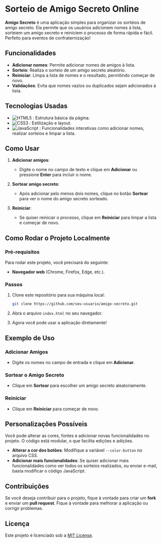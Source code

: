 # Sorteio de Amigo Secreto Online

**Amigo Secreto** é uma aplicação simples para organizar os sorteios de amigo secreto. Ela permite que os usuários adicionem nomes à lista, sorteiem um amigo secreto e reiniciem o processo de forma rápida e fácil. Perfeito para eventos de confraternização!

## Funcionalidades

- **Adicionar nomes**: Permite adicionar nomes de amigos à lista.
- **Sorteio**: Realiza o sorteio de um amigo secreto aleatório.
- **Reiniciar**: Limpa a lista de nomes e o resultado, permitindo começar de novo.
- **Validações**: Evita que nomes vazios ou duplicados sejam adicionados à lista.

## Tecnologias Usadas

- ![HTML5](https://img.shields.io/badge/HTML5-E34F26?style=for-the-badge&logo=html5&logoColor=white) : Estrutura básica da página.
- ![CSS3](https://img.shields.io/badge/CSS3-1572B6?style=for-the-badge&logo=css3&logoColor=white) : Estilização e layout.
- ![JavaScript](https://img.shields.io/badge/JavaScript-F7DF1E?style=for-the-badge&logo=javascript&logoColor=black) : Funcionalidades interativas como adicionar nomes, realizar sorteios e limpar a lista.

## Como Usar

1. **Adicionar amigos**:
   - Digite o nome no campo de texto e clique em **Adicionar** ou pressione **Enter** para incluir o nome.
   
2. **Sortear amigo secreto**:
   - Após adicionar pelo menos dois nomes, clique no botão **Sortear** para ver o nome do amigo secreto sorteado.
   
3. **Reiniciar**:
   - Se quiser reiniciar o processo, clique em **Reiniciar** para limpar a lista e começar de novo.

## Como Rodar o Projeto Localmente

### Pré-requisitos
Para rodar este projeto, você precisará do seguinte:
- **Navegador web** (Chrome, Firefox, Edge, etc.).

### Passos  
1. Clone este repositório para sua máquina local:  
    ```bash
    git clone https://github.com/seu-usuario/amigo-secreto.git
    ```
   
2. Abra o arquivo `index.html` no seu navegador.

3. Agora você pode usar a aplicação diretamente!

## Exemplo de Uso

### Adicionar Amigos
- Digite os nomes no campo de entrada e clique em **Adicionar**.

### Sortear o Amigo Secreto
- Clique em **Sortear** para escolher um amigo secreto aleatoriamente.

### Reiniciar
- Clique em **Reiniciar** para começar de novo.

## Personalizações Possíveis

Você pode alterar as cores, fontes e adicionar novas funcionalidades no projeto. O código está modular, o que facilita edições e adições.

- **Alterar a cor dos botões**: Modifique a variável `--color-button` no arquivo CSS.
- **Adicionar mais funcionalidades**: Se quiser adicionar mais funcionalidades como ver todos os sorteios realizados, ou enviar e-mail, basta modificar o código JavaScript.

## Contribuições

Se você deseja contribuir para o projeto, fique à vontade para criar um **fork** e enviar um **pull request**. Fique à vontade para melhorar a aplicação ou corrigir problemas.

## Licença

Este projeto é licenciado sob a [MIT License](https://opensource.org/licenses/MIT).